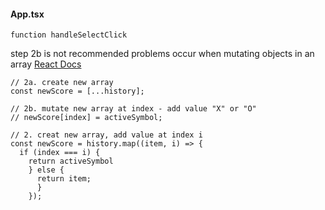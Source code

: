 #### App.tsx

`function handleSelectClick`

step 2b is not recommended
problems occur when mutating objects in an array
[React Docs](https://react.dev/learn/updating-arrays-in-state#updating-objects-inside-arrays:~:text=Updating%20objects%20inside%20arrays)

```JS
// 2a. create new array
const newScore = [...history];

// 2b. mutate new array at index - add value "X" or "O"
// newScore[index] = activeSymbol;

// 2. creat new array, add value at index i
const newScore = history.map((item, i) => {
  if (index === i) {
    return activeSymbol
    } else {
      return item;
      }
    });
```
